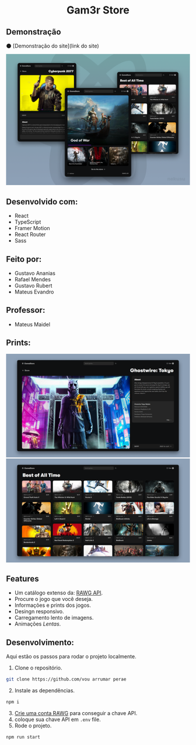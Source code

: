 <h1 align="center">Gam3r Store</h1>

## Demonstração

🌑 [Demonstração do site](link do site)

![](/assets/presentation.png)

## Desenvolvido com:

- React
- TypeScript
- Framer Motion
- React Router
- Sass

## Feito por:
- Gustavo Ananias
- Rafael Mendes
- Gustavo Rubert
- Mateus Evandro

## Professor:
- Mateus Maidel

## Prints:
![](/assets/screenshot-1.png)
![](/assets/screenshot-2.png)

  
## Features

- Um catálogo extenso da: [RAWG API](https://rawg.io/apidocs).
- Procure o jogo que você deseja.
- Informações e prints dos jogos.
- Desingn responsivo.
- Carregamento lento de imagens.
- Animações _Lentas_.

## Desenvolvimento:

Aqui estão os passos para rodar o projeto localmente.

1. Clone o repositório.

```sh
git clone https://github.com/vou arrumar perae
```

2. Instale as dependências.

```sh
npm i
```

3. [Crie uma conta RAWG](https://rawg.io/apidocs) para conseguir a chave API.
4. coloque sua chave API em `.env` file.
5. Rode o projeto.

```sh
npm run start
```
